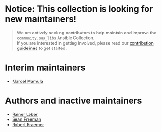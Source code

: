 # Notice: This collection is looking for new maintainers!
> We are actively seeking contributors to help maintain and improve the `community.sap_libs` Ansible Collection.  
> If you are interested in getting involved, please read our [contribution guidelines](https://github.com/sap-linuxlab/community.sap_libs/blob/main/README.md#contributing) to get started.

# Interim maintainers
- [Marcel Mamula](https://github.com/marcelmamula)

# Authors and inactive maintainers
- [Rainer Leber](https://github.com/rainerleber)
- [Sean Freeman](https://github.com/sean-freeman)
- [Robert Kraemer](https://github.com/rkpobe)
